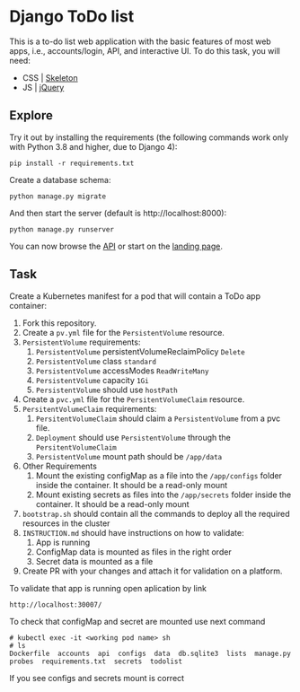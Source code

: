 # Django ToDo list

This is a to-do list web application with the basic features of most web apps, i.e., accounts/login, API, and interactive UI. To do this task, you will need:

- CSS | [Skeleton](http://getskeleton.com/)
- JS  | [jQuery](https://jquery.com/)

## Explore

Try it out by installing the requirements (the following commands work only with Python 3.8 and higher, due to Django 4):

```
pip install -r requirements.txt
```

Create a database schema:

```
python manage.py migrate
```

And then start the server (default is http://localhost:8000):

```
python manage.py runserver
```

You can now browse the [API](http://localhost:8000/api/) or start on the [landing page](http://localhost:8000/).

## Task

Create a Kubernetes manifest for a pod that will contain a ToDo app container:

1. Fork this repository.
2. Create a `pv.yml` file for the `PersistentVolume` resource.
3. `PersistentVolume` requirements:
    1. `PersistentVolume` persistentVolumeReclaimPolicy `Delete`
    2. `PersistentVolume` class `standard`
    3. `PersistentVolume` accessModes `ReadWriteMany`
    4. `PersistentVolume` capacity `1Gi`
    5. `PersistentVolume` should use `hostPath`
1. Create a `pvc.yml` file for the `PersitentVolumeClaim` resource.
1. `PersitentVolumeClaim` requirements:
    1. `PersitentVolumeClaim` should claim a `PersistentVolume` from a pvc file.
    2. `Deployment` should use `PersistentVolume` through the `PersitentVolumeClaim`
    3. `PersistentVolume` mount path should be `/app/data`
1. Other Requirements
    1. Mount the existing configMap as a file into the `/app/configs` folder inside the container. It should be a read-only mount
    2. Mount existing secrets as files into the `/app/secrets` folder inside the container. It should be a read-only mount
1. `bootstrap.sh` should contain all the commands to deploy all the required resources in the cluster
1. `INSTRUCTION.md` should have instructions on how to validate:
    1. App is running
    1. ConfigMap data is mounted as files in the right order
    1. Secret data is mounted as a file
1. Create PR with your changes and attach it for validation on a platform.

To validate that app is running open aplication by link

    http://localhost:30007/

To check that configMap and secret are mounted use next command

    # kubectl exec -it <working pod name> sh
    # ls
    Dockerfile  accounts  api  configs  data  db.sqlite3  lists  manage.py  probes  requirements.txt  secrets  todolist

If you see configs and secrets mount is correct
